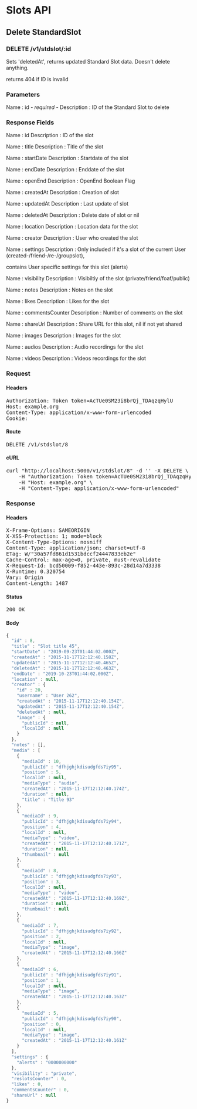 # Slots API

## Delete StandardSlot

### DELETE /v1/stdslot/:id

Sets &#39;deletedAt&#39;, returns updated Standard Slot data. Doesn&#39;t delete anything.

returns 404 if ID is invalid

### Parameters

Name : id *- required -*
Description : ID of the Standard Slot to delete


### Response Fields

Name : id
Description : ID of the slot

Name : title
Description : Title of the slot

Name : startDate
Description : Startdate of the slot

Name : endDate
Description : Enddate of the slot

Name : openEnd
Description : OpenEnd Boolean Flag

Name : createdAt
Description : Creation of slot

Name : updatedAt
Description : Last update of slot

Name : deletedAt
Description : Delete date of slot or nil

Name : location
Description : Location data for the slot

Name : creator
Description : User who created the slot

Name : settings
Description : Only included if it&#39;s a slot of the current User (created-/friend-/re-/groupslot),

contains User specific settings for this slot (alerts)

Name : visibility
Description : Visibiltiy of the slot (private/friend/foaf/public)

Name : notes
Description : Notes on the slot

Name : likes
Description : Likes for the slot

Name : commentsCounter
Description : Number of comments on the slot

Name : shareUrl
Description : Share URL for this slot, nil if not yet shared

Name : images
Description : Images for the slot

Name : audios
Description : Audio recordings for the slot

Name : videos
Description : Videos recordings for the slot

### Request

#### Headers

<pre>Authorization: Token token=AcTUe0SM23i8brQj_TDAqzqHylU
Host: example.org
Content-Type: application/x-www-form-urlencoded
Cookie: </pre>

#### Route

<pre>DELETE /v1/stdslot/8</pre>

#### cURL

<pre class="request">curl &quot;http://localhost:5000/v1/stdslot/8&quot; -d &#39;&#39; -X DELETE \
	-H &quot;Authorization: Token token=AcTUe0SM23i8brQj_TDAqzqHylU&quot; \
	-H &quot;Host: example.org&quot; \
	-H &quot;Content-Type: application/x-www-form-urlencoded&quot;</pre>

### Response

#### Headers

<pre>X-Frame-Options: SAMEORIGIN
X-XSS-Protection: 1; mode=block
X-Content-Type-Options: nosniff
Content-Type: application/json; charset=utf-8
ETag: W/&quot;30a57fd861d1531bdccf24447833eb2e&quot;
Cache-Control: max-age=0, private, must-revalidate
X-Request-Id: bcd50009-f852-443e-893c-28d14a7d3338
X-Runtime: 0.320754
Vary: Origin
Content-Length: 1487</pre>

#### Status

<pre>200 OK</pre>

#### Body

```javascript
{
  "id" : 8,
  "title" : "Slot title 45",
  "startDate" : "2019-09-23T01:44:02.000Z",
  "createdAt" : "2015-11-17T12:12:40.158Z",
  "updatedAt" : "2015-11-17T12:12:40.465Z",
  "deletedAt" : "2015-11-17T12:12:40.463Z",
  "endDate" : "2019-10-23T01:44:02.000Z",
  "location" : null,
  "creator" : {
    "id" : 20,
    "username" : "User 262",
    "createdAt" : "2015-11-17T12:12:40.154Z",
    "updatedAt" : "2015-11-17T12:12:40.154Z",
    "deletedAt" : null,
    "image" : {
      "publicId" : null,
      "localId" : null
    }
  },
  "notes" : [],
  "media" : [
    {
      "mediaId" : 10,
      "publicId" : "dfhjghjkdisudgfds7iy95",
      "position" : 5,
      "localId" : null,
      "mediaType" : "audio",
      "createdAt" : "2015-11-17T12:12:40.174Z",
      "duration" : null,
      "title" : "Title 93"
    },
    {
      "mediaId" : 9,
      "publicId" : "dfhjghjkdisudgfds7iy94",
      "position" : 4,
      "localId" : null,
      "mediaType" : "video",
      "createdAt" : "2015-11-17T12:12:40.171Z",
      "duration" : null,
      "thumbnail" : null
    },
    {
      "mediaId" : 8,
      "publicId" : "dfhjghjkdisudgfds7iy93",
      "position" : 3,
      "localId" : null,
      "mediaType" : "video",
      "createdAt" : "2015-11-17T12:12:40.169Z",
      "duration" : null,
      "thumbnail" : null
    },
    {
      "mediaId" : 7,
      "publicId" : "dfhjghjkdisudgfds7iy92",
      "position" : 2,
      "localId" : null,
      "mediaType" : "image",
      "createdAt" : "2015-11-17T12:12:40.166Z"
    },
    {
      "mediaId" : 6,
      "publicId" : "dfhjghjkdisudgfds7iy91",
      "position" : 1,
      "localId" : null,
      "mediaType" : "image",
      "createdAt" : "2015-11-17T12:12:40.163Z"
    },
    {
      "mediaId" : 5,
      "publicId" : "dfhjghjkdisudgfds7iy90",
      "position" : 0,
      "localId" : null,
      "mediaType" : "image",
      "createdAt" : "2015-11-17T12:12:40.161Z"
    }
  ],
  "settings" : {
    "alerts" : "0000000000"
  },
  "visibility" : "private",
  "reslotsCounter" : 0,
  "likes" : 0,
  "commentsCounter" : 0,
  "shareUrl" : null
}
```
